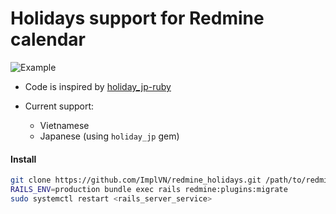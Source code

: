 # Holidays support for Redmine calendar

![Example](https://user-images.githubusercontent.com/64468758/106099751-c5099080-616d-11eb-97b9-3dfc6c491e72.png)

- Code is inspired by [holiday_jp-ruby](https://github.com/holiday-jp/holiday_jp-ruby)

- Current support:
  - Vietnamese
  - Japanese (using `holiday_jp` gem)

#### Install

```bash
git clone https://github.com/ImplVN/redmine_holidays.git /path/to/redmine/plugins
RAILS_ENV=production bundle exec rails redmine:plugins:migrate
sudo systemctl restart <rails_server_service>
```
